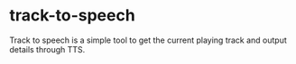 track-to-speech
===============

Track to speech is a simple tool to get the current playing track and output details through TTS.
